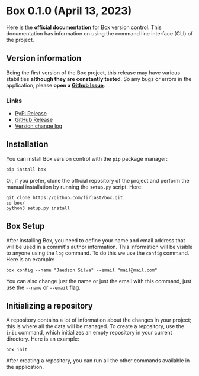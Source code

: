 # Box 0.1.0 (April 13, 2023)

Here is the **official documentation** for Box version control. This documentation has information on using the command line interface (CLI) of the project.

## Version information

Being the first version of the Box project, this release may have various stabilities **although they are constantly tested**. So any bugs or errors in the application, please **open a [Github Issue](https://github.com/firlast/box/issues)**.

### Links

- [PyPI Release](https://pypi.org/project/box/0.1.0)
- [GitHub Release](https://github.com/firlast/box/releases/tag/v0.1.0)
- [Version change log](https://github.com/firlast/box/blob/master/CHANGELOG.md#010)

## Installation

You can install Box version control with the `pip` package manager:

```
pip install box
```

Or, if you prefer, clone the official repository of the project and perform the manual installation by running the `setup.py` script. Here:

```
git clone https://github.com/firlast/box.git
cd box/
python3 setup.py install
```

## Box Setup

After installing Box, you need to define your name and email address that will be used in a commit's author information. This information will be visible to anyone using the `log` command. To do this we use the `config` command. Here is an example:

```
box config --name "Jaedson Silva" --email "mail@mail.com"
```

You can also change just the name or just the email with this command, just use the `--name` or `--email` flag.

## Initializing a repository

A repository contains a lot of information about the changes in your project; this is where all the data will be managed. To create a repository, use the `init` command, which initializes an empty repository in your current directory. Here is an example:

```
box init
```

After creating a repository, you can run all the other commands available in the application.